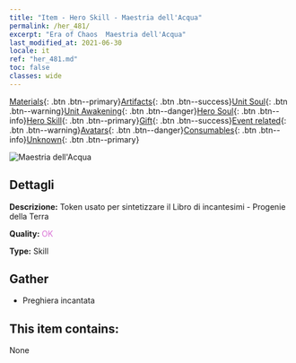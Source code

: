 ```yaml
---
title: "Item - Hero Skill - Maestria dell'Acqua"
permalink: /her_481/
excerpt: "Era of Chaos  Maestria dell'Acqua"
last_modified_at: 2021-06-30
locale: it
ref: "her_481.md"
toc: false
classes: wide
---
```

 [Materials](/ItemsIT/){: .btn .btn--primary}[Artifacts](/ItemsIT/Artifacts/){: .btn .btn--success}[Unit Soul](/ItemsIT/UnitSoul/){: .btn .btn--warning}[Unit Awakening](/ItemsIT/UnitAwakening/){: .btn .btn--danger}[Hero Soul](/ItemsIT/HeroSoul/){: .btn .btn--info}[Hero Skill](/ItemsIT/HeroSkill/){: .btn .btn--primary}[Gift](/ItemsIT/Gift/){: .btn .btn--success}[Event related](/ItemsIT/Events/){: .btn .btn--warning}[Avatars](/ItemsIT/Avatars/){: .btn .btn--danger}[Consumables](/ItemsIT/Consumables/){: .btn .btn--info}[Unknown](/ItemsIT/Unknown/){: .btn .btn--primary}

 ![Maestria dell'Acqua](/images/t/ps_shuixijingtong.png)

## Dettagli
 **Descrizione:** Token usato per sintetizzare il Libro di incantesimi - Progenie della Terra

 **Quality:** <span style="color: #DA70D6">OK</span>

 **Type:** Skill

## Gather

*    Preghiera incantata 

## This item contains:

  None

